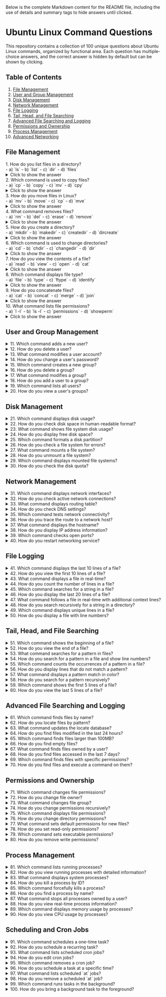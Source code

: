 Below is the complete Markdown content for the README file, including the use of details and summary tags to hide answers until clicked. 

# Ubuntu Linux Command Questions

This repository contains a collection of 100 unique questions about Ubuntu Linux commands, organized by functional area. Each question has multiple-choice answers, and the correct answer is hidden by default but can be shown by clicking.

## Table of Contents
1. [File Management](#file-management)
2. [User and Group Management](#user-and-group-management)
3. [Disk Management](#disk-management)
4. [Network Management](#network-management)
5. [File Logging](#file-logging)
6. [Tail, Head, and File Searching](#tail-head-and-file-searching)
7. [Advanced File Searching and Logging](#advanced-file-searching-and-logging)
8. [Permissions and Ownership](#permissions-and-ownership)
9. [Process Management](#process-management)
10. [Advanced Networking](#advanced-networking)

## File Management

<summary>1. How do you list files in a directory?</summary>
- a) `ls`  
- b) `list`  
- c) `dir`  
- d) `files` 

<details>
<summary>Click to show the answer</summary>
**Answer:** a) `ls`
</details>

<summary>2. Which command is used to copy files?</summary>
    - a) `cp`  
    - b) `copy`  
    - c) `mv`  
    - d) `cpy`  
<details>
<summary>Click to show the answer</summary>
**Answer:** a) `cp`
</details>

<summary>3. How do you move files in Linux?</summary>
    - a) `mv`  
    - b) `move`  
    - c) `cp`  
    - d) `mve`  
<details>
<summary>Click to show the answer</summary>
**Answer:** a) `mv`
</details>

<summary>4. What command removes files?</summary>
    - a) `rm`  
    - b) `del`  
    - c) `erase`  
    - d) `remove`  
<details>
<summary>Click to show the answer</summary>
**Answer:** a) `rm`
</details>

<summary>5. How do you create a directory?</summary>
    - a) `mkdir`  
    - b) `makedir`  
    - c) `createdir`  
    - d) `dircreate`  
<details>
<summary>Click to show the answer</summary>
**Answer:** a) `mkdir`
</details>

<summary>6. Which command is used to change directories?</summary>
    - a) `cd`  
    - b) `chdir`  
    - c) `changedir`  
    - d) `dir`  
<details>
<summary>Click to show the answer</summary>
**Answer:** a) `cd`
</details>

<summary>7. How do you view the contents of a file?</summary>
    - a) `read`  
    - b) `view`  
    - c) `open`  
    - d) `cat`  
<details>
<summary>Click to show the answer</summary>
**Answer:** d) `cat`
</details>

<summary>8. Which command displays file type?</summary>
    - a) `file`  
    - b) `type`  
    - c) `ftype`  
    - d) `identify`  
<details>
<summary>Click to show the answer</summary>
**Answer:** a) `file`
</details>

<summary>9. How do you concatenate files?</summary>
    - a) `cat`  
    - b) `concat`  
    - c) `merge`  
    - d) `join`  
<details>
<summary>Click to show the answer</summary>
**Answer:** a) `cat`
</details>

<summary>10. What command lists file permissions?</summary>
    - a) `l -l`  
    - b) `ls -l`  
    - c) `permissions`  
    - d) `showperm`  
<details>
<summary>Click to show the answer</summary>
**Answer:** b) `ls -l`
</details>

## User and Group Management

<details>
<summary>11. Which command adds a new user?</summary>
    - a) `useradd`  
    - b) `adduser`  
    - c) `newuser`  
    - d) `createuser`  
    - **Answer:** a) `useradd`
</details>

<details>
<summary>12. How do you delete a user?</summary>
    - a) `userdel`  
    - b) `deluser`  
    - c) `removeuser`  
    - d) `deleteuser`  
    - **Answer:** a) `userdel`
</details>

<details>
<summary>13. What command modifies a user account?</summary>
    - a) `usermod`  
    - b) `moduser`  
    - c) `edituser`  
    - d) `changeuser`  
    - **Answer:** a) `usermod`
</details>

<details>
<summary>14. How do you change a user's password?</summary>
    - a) `passwd`  
    - b) `password`  
    - c) `changepw`  
    - d) `setpw`  
    - **Answer:** a) `passwd`
</details>

<details>
<summary>15. Which command creates a new group?</summary>
    - a) `groupadd`  
    - b) `addgroup`  
    - c) `newgroup`  
    - d) `creategroup`  
    - **Answer:** a) `groupadd`
</details>

<details>
<summary>16. How do you delete a group?</summary>
    - a) `groupdel`  
    - b) `delgroup`  
    - c) `removegroup`  
    - d) `deletegroup`  
    - **Answer:** a) `groupdel`
</details>

<details>
<summary>17. What command modifies a group?</summary>
    - a) `groupmod`  
    - b) `modgroup`  
    - c) `editgroup`  
    - d) `changegroup`  
    - **Answer:** a) `groupmod`
</details>

<details>
<summary>18. How do you add a user to a group?</summary>
    - a) `usermod -aG`  
    - b) `groupadduser`  
    - c) `addusertogroup`  
    - d) `addgroupuser`  
    - **Answer:** a) `usermod -aG`
</details>

<details>
<summary>19. Which command lists all users?</summary>
    - a) `cat /etc/passwd`  
    - b) `listusers`  
    - c) `showusers`  
    - d) `users`  
    - **Answer:** a) `cat /etc/passwd`
</details>

<details>
<summary>20. How do you view a user's groups?</summary>
    - a) `groups`  
    - b) `listgroups`  
    - c) `usergroups`  
    - d) `showgroups`  
    - **Answer:** a) `groups`
</details>

## Disk Management

<details>
<summary>21. Which command displays disk usage?</summary>
    - a) `df`  
    - b) `diskusage`  
    - c) `du`  
    - d) `diskspace`  
    - **Answer:** a) `df`
</details>

<details>
<summary>22. How do you check disk space in human-readable format?</summary>
    - a) `df -h`  
    - b) `du -h`  
    - c) `diskusage -h`  
    - d) `df --readable`  
    - **Answer:** a) `df -h`
</details>

<details>
<summary>23. What command shows file system disk usage?</summary>
    - a) `df`  
    - b) `du`  
    - c) `diskusage`  
    - d) `diskspace`  
    - **Answer:** b) `du`
</details>

<details>
<summary>24. How do you display free disk space?</summary>
    - a) `df -h`  
    - b) `free -h`  
    - c) `freespace`  
    - d) `diskfree`  
    - **Answer:** a) `df -h`
</details>

<details>
<summary>25. Which command formats a disk partition?</summary>
    - a) `mkfs`  
    - b) `format`  
    - c) `diskformat`  
    - d) `partformat`  
    - **Answer:** a) `mkfs`
</details>

<details>
<summary>26. How do you check a file system for errors?</summary>
    - a) `fsck`  
    - b) `checkfs`  
    - c) `diskcheck`  
    - d) `chkfs`  
    - **Answer:** a) `fsck`
</details>

<details>
<summary>27. What command mounts a file system?</summary>
    - a) `mount`  
    - b) `mnt`  
    - c) `attach`  
    - d) `connect`  
    - **Answer:** a) `mount`
</details>

<details>
<summary>28. How do you unmount a file system?</summary>
    - a) `

umount`  
    - b) `unmount`  
    - c) `detach`  
    - d) `disconnect`  
    - **Answer:** a) `umount`
</details>

<details>
<summary>29. Which command displays mounted file systems?</summary>
    - a) `mount`  
    - b) `df`  
    - c) `diskmount`  
    - d) `showmount`  
    - **Answer:** a) `mount`
</details>

<details>
<summary>30. How do you check the disk quota?</summary>
    - a) `quota`  
    - b) `checkquota`  
    - c) `diskquota`  
    - d) `showquota`  
    - **Answer:** a) `quota`
</details>

## Network Management

<details>
<summary>31. Which command displays network interfaces?</summary>
    - a) `ifconfig`  
    - b) `netstat`  
    - c) `ipconfig`  
    - d) `showint`  
    - **Answer:** a) `ifconfig`
</details>

<details>
<summary>32. How do you check active network connections?</summary>
    - a) `netstat`  
    - b) `ifconfig`  
    - c) `ipconfig`  
    - d) `showconn`  
    - **Answer:** a) `netstat`
</details>

<details>
<summary>33. What command displays routing table?</summary>
    - a) `route`  
    - b) `netstat`  
    - c) `ifconfig`  
    - d) `ipconfig`  
    - **Answer:** a) `route`
</details>

<details>
<summary>34. How do you check DNS settings?</summary>
    - a) `cat /etc/resolv.conf`  
    - b) `showdns`  
    - c) `dnsconf`  
    - d) `ifconfig`  
    - **Answer:** a) `cat /etc/resolv.conf`
</details>

<details>
<summary>35. Which command tests network connectivity?</summary>
    - a) `ping`  
    - b) `testnet`  
    - c) `nettest`  
    - d) `checknet`  
    - **Answer:** a) `ping`
</details>

<details>
<summary>36. How do you trace the route to a network host?</summary>
    - a) `traceroute`  
    - b) `trace`  
    - c) `nettrace`  
    - d) `route`  
    - **Answer:** a) `traceroute`
</details>

<details>
<summary>37. What command displays the hostname?</summary>
    - a) `hostname`  
    - b) `host`  
    - c) `showhost`  
    - d) `name`  
    - **Answer:** a) `hostname`
</details>

<details>
<summary>38. How do you display IP address information?</summary>
    - a) `ifconfig`  
    - b) `ipconfig`  
    - c) `showip`  
    - d) `ipaddr`  
    - **Answer:** a) `ifconfig`
</details>

<details>
<summary>39. Which command checks open ports?</summary>
    - a) `netstat -tuln`  
    - b) `ifconfig -tuln`  
    - c) `showports`  
    - d) `checkports`  
    - **Answer:** a) `netstat -tuln`
</details>

<details>
<summary>40. How do you restart networking service?</summary>
    - a) `sudo service networking restart`  
    - b) `sudo restart network`  
    - c) `sudo systemctl restart network`  
    - d) `sudo service network restart`  
    - **Answer:** a) `sudo service networking restart`
</details>

## File Logging

<details>
<summary>41. Which command displays the last 10 lines of a file?</summary>
    - a) `tail`  
    - b) `head`  
    - c) `end`  
    - d) `last`  
    - **Answer:** a) `tail`
</details>

<details>
<summary>42. How do you view the first 10 lines of a file?</summary>
    - a) `head`  
    - b) `top`  
    - c) `first`  
    - d) `start`  
    - **Answer:** a) `head`
</details>

<details>
<summary>43. What command displays a file in real-time?</summary>
    - a) `tail -f`  
    - b) `head -f`  
    - c) `cat -f`  
    - d) `watch`  
    - **Answer:** a) `tail -f`
</details>

<details>
<summary>44. How do you count the number of lines in a file?</summary>
    - a) `wc -l`  
    - b) `count -l`  
    - c) `lines`  
    - d) `lc`  
    - **Answer:** a) `wc -l`
</details>

<details>
<summary>45. Which command searches for a string in a file?</summary>
    - a) `grep`  
    - b) `search`  
    - c) `find`  
    - d) `look`  
    - **Answer:** a) `grep`
</details>

<details>
<summary>46. How do you display the last 20 lines of a file?</summary>
    - a) `tail -n 20`  
    - b) `head -n 20`  
    - c) `end -n 20`  
    - d) `last -n 20`  
    - **Answer:** a) `tail -n 20`
</details>

<details>
<summary>47. What command follows a file in real-time with additional context lines?</summary>
    - a) `tail -f -n`  
    - b) `head -f -n`  
    - c) `cat -f -n`  
    - d) `watch -n`  
    - **Answer:** a) `tail -f -n`
</details>

<details>
<summary>48. How do you search recursively for a string in a directory?</summary>
    - a) `grep -r`  
    - b) `search -r`  
    - c) `find -r`  
    - d) `look -r`  
    - **Answer:** a) `grep -r`
</details>

<details>
<summary>49. Which command displays unique lines in a file?</summary>
    - a) `uniq`  
    - b) `unique`  
    - c) `distinct`  
    - d) `filter`  
    - **Answer:** a) `uniq`
</details>

<details>
<summary>50. How do you display a file with line numbers?</summary>
    - a) `cat -n`  
    - b) `show -n`  
    - c) `display -n`  
    - d) `view -n`  
    - **Answer:** a) `cat -n`
</details>

## Tail, Head, and File Searching

<details>
<summary>51. Which command shows the beginning of a file?</summary>
    - a) `head`  
    - b) `tail`  
    - c) `start`  
    - d) `begin`  
    - **Answer:** a) `head`
</details>

<details>
<summary>52. How do you view the end of a file?</summary>
    - a) `tail`  
    - b) `head`  
    - c) `end`  
    - d) `finish`  
    - **Answer:** a) `tail`
</details>

<details>
<summary>53. What command searches for a pattern in files?</summary>
    - a) `grep`  
    - b) `search`  
    - c) `find`  
    - d) `look`  
    - **Answer:** a) `grep`
</details>

<details>
<summary>54. How do you search for a pattern in a file and show line numbers?</summary>
    - a) `grep -n`  
    - b) `search -n`  
    - c) `find -n`  
    - d) `look -n`  
    - **Answer:** a) `grep -n`
</details>

<details>
<summary>55. Which command counts the occurrences of a pattern in a file?</summary>
    - a) `grep -c`  
    - b) `search -c`  
    - c) `find -c`  
    - d) `look -c`  
    - **Answer:** a) `grep -c`
</details>

<details>
<summary>56. How do you display lines that do not match a pattern?</summary>
    - a) `grep -v`  
    - b) `search -v`  
    - c) `find -v`  
    - d) `look -v`  
    - **Answer:** a) `grep -v`
</details>

<details>


<summary>57. What command displays a pattern match in color?</summary>
    - a) `grep --color`  
    - b) `search --color`  
    - c) `find --color`  
    - d) `look --color`  
    - **Answer:** a) `grep --color`
</details>

<details>
<summary>58. How do you search for a pattern recursively?</summary>
    - a) `grep -r`  
    - b) `search -r`  
    - c) `find -r`  
    - d) `look -r`  
    - **Answer:** a) `grep -r`
</details>

<details>
<summary>59. Which command shows the first 5 lines of a file?</summary>
    - a) `head -n 5`  
    - b) `tail -n 5`  
    - c) `start -n 5`  
    - d) `begin -n 5`  
    - **Answer:** a) `head -n 5`
</details>

<details>
<summary>60. How do you view the last 5 lines of a file?</summary>
    - a) `tail -n 5`  
    - b) `head -n 5`  
    - c) `end -n 5`  
    - d) `finish -n 5`  
    - **Answer:** a) `tail -n 5`
</details>

## Advanced File Searching and Logging

<details>
<summary>61. Which command finds files by name?</summary>
    - a) `find -name`  
    - b) `locate -name`  
    - c) `search -name`  
    - d) `grep -name`  
    - **Answer:** a) `find -name`
</details>

<details>
<summary>62. How do you locate files by pattern?</summary>
    - a) `locate`  
    - b) `find`  
    - c) `search`  
    - d) `grep`  
    - **Answer:** a) `locate`
</details>

<details>
<summary>63. What command updates the locate database?</summary>
    - a) `updatedb`  
    - b) `locate -u`  
    - c) `updatedb locate`  
    - d) `find -u`  
    - **Answer:** a) `updatedb`
</details>

<details>
<summary>64. How do you find files modified in the last 24 hours?</summary>
    - a) `find -mtime -1`  
    - b) `locate -mtime -1`  
    - c) `search -mtime -1`  
    - d) `grep -mtime -1`  
    - **Answer:** a) `find -mtime -1`
</details>

<details>
<summary>65. Which command finds files larger than 100MB?</summary>
    - a) `find -size +100M`  
    - b) `locate -size +100M`  
    - c) `search -size +100M`  
    - d) `grep -size +100M`  
    - **Answer:** a) `find -size +100M`
</details>

<details>
<summary>66. How do you find empty files?</summary>
    - a) `find -empty`  
    - b) `locate -empty`  
    - c) `search -empty`  
    - d) `grep -empty`  
    - **Answer:** a) `find -empty`
</details>

<details>
<summary>67. What command finds files owned by a user?</summary>
    - a) `find -user`  
    - b) `locate -user`  
    - c) `search -user`  
    - d) `grep -user`  
    - **Answer:** a) `find -user`
</details>

<details>
<summary>68. How do you find files accessed in the last 7 days?</summary>
    - a) `find -atime -7`  
    - b) `locate -atime -7`  
    - c) `search -atime -7`  
    - d) `grep -atime -7`  
    - **Answer:** a) `find -atime -7`
</details>

<details>
<summary>69. Which command finds files with specific permissions?</summary>
    - a) `find -perm`  
    - b) `locate -perm`  
    - c) `search -perm`  
    - d) `grep -perm`  
    - **Answer:** a) `find -perm`
</details>

<details>
<summary>70. How do you find files and execute a command on them?</summary>
    - a) `find -exec`  
    - b) `locate -exec`  
    - c) `search -exec`  
    - d) `grep -exec`  
    - **Answer:** a) `find -exec`
</details>

## Permissions and Ownership

<details>
<summary>71. Which command changes file permissions?</summary>
    - a) `chmod`  
    - b) `chperm`  
    - c) `chmode`  
    - d) `permchange`  
    - **Answer:** a) `chmod`
</details>

<details>
<summary>72. How do you change file owner?</summary>
    - a) `chown`  
    - b) `owner`  
    - c) `setowner`  
    - d) `changeowner`  
    - **Answer:** a) `chown`
</details>

<details>
<summary>73. What command changes file group?</summary>
    - a) `chgrp`  
    - b) `group`  
    - c) `setgroup`  
    - d) `changegroup`  
    - **Answer:** a) `chgrp`
</details>

<details>
<summary>74. How do you change permissions recursively?</summary>
    - a) `chmod -R`  
    - b) `chperm -R`  
    - c) `chmode -R`  
    - d) `permchange -R`  
    - **Answer:** a) `chmod -R`
</details>

<details>
<summary>75. Which command displays file permissions?</summary>
    - a) `ls -l`  
    - b) `showperm`  
    - c) `perm`  
    - d) `permissions`  
    - **Answer:** a) `ls -l`
</details>

<details>
<summary>76. How do you change directory permissions?</summary>
    - a) `chmod`  
    - b) `chdirperm`  
    - c) `dirmode`  
    - d) `dirperm`  
    - **Answer:** a) `chmod`
</details>

<details>
<summary>77. What command sets default permissions for new files?</summary>
    - a) `umask`  
    - b) `setmask`  
    - c) `permdefault`  
    - d) `defaultperm`  
    - **Answer:** a) `umask`
</details>

<details>
<summary>78. How do you set read-only permissions?</summary>
    - a) `chmod 444`  
    - b) `chown 444`  
    - c) `chgrp 444`  
    - d) `setperm 444`  
    - **Answer:** a) `chmod 444`
</details>

<details>
<summary>79. Which command sets executable permissions?</summary>
    - a) `chmod +x`  
    - b) `chown +x`  
    - c) `chgrp +x`  
    - d) `setperm +x`  
    - **Answer:** a) `chmod +x`
</details>

<details>
<summary>80. How do you remove write permissions?</summary>
    - a) `chmod -w`  
    - b) `chown -w`  
    - c) `chgrp -w`  
    - d) `setperm -w`  
    - **Answer:** a) `chmod -w`
</details>

## Process Management

<details>
<summary>81. Which command lists running processes?</summary>
    - a) `ps`  
    - b) `process`  
    - c) `proc`  
    - d) `showproc`  
    - **Answer:** a) `ps`
</details>

<details>
<summary>82. How do you view running processes with detailed information?</summary>
    - a) `ps aux`  
    - b) `ps all`  
    - c) `ps -d`  
    - d) `showproc`  
    - **Answer:** a) `ps aux`
</details>

<details>
<summary>83. What command displays system processes?</summary>
    - a) `top`  
    - b) `htop`  
    - c) `sysproc`  
    - d) `showproc`  
    - **Answer:** a) `top`
</details>

<details>
<summary>84. How do you kill a process by ID?</summary>
    - a) `kill`  
    - b) `terminate`  


    - c) `stop`  
    - d) `end`  
    - **Answer:** a) `kill`
</details>

<details>
<summary>85. Which command forcefully kills a process?</summary>
    - a) `kill -9`  
    - b) `terminate -f`  
    - c) `stop -f`  
    - d) `end -f`  
    - **Answer:** a) `kill -9`
</details>

<details>
<summary>86. How do you find a process by name?</summary>
    - a) `pgrep`  
    - b) `psfind`  
    - c) `procsearch`  
    - d) `findproc`  
    - **Answer:** a) `pgrep`
</details>

<details>
<summary>87. What command stops all processes owned by a user?</summary>
    - a) `pkill -u`  
    - b) `killall -u`  
    - c) `stopall -u`  
    - d) `endall -u`  
    - **Answer:** a) `pkill -u`
</details>

<details>
<summary>88. How do you view real-time process information?</summary>
    - a) `top`  
    - b) `htop`  
    - c) `ps -r`  
    - d) `realtime`  
    - **Answer:** a) `top`
</details>

<details>
<summary>89. Which command displays memory usage by processes?</summary>
    - a) `top`  
    - b) `htop`  
    - c) `ps -mem`  
    - d) `showmem`  
    - **Answer:** a) `top`
</details>

<details>
<summary>90. How do you view CPU usage by processes?</summary>
    - a) `top`  
    - b) `htop`  
    - c) `ps -cpu`  
    - d) `showcpu`  
    - **Answer:** a) `top`
</details>

## Scheduling and Cron Jobs

<details>
<summary>91. Which command schedules a one-time task?</summary>
    - a) `at`  
    - b) `cron`  
    - c) `task`  
    - d) `schedule`  
    - **Answer:** a) `at`
</details>

<details>
<summary>92. How do you schedule a recurring task?</summary>
    - a) `cron`  
    - b) `at`  
    - c) `task`  
    - d) `repeat`  
    - **Answer:** a) `cron`
</details>

<details>
<summary>93. What command lists scheduled cron jobs?</summary>
    - a) `crontab -l`  
    - b) `cron list`  
    - c) `showcron`  
    - d) `listcron`  
    - **Answer:** a) `crontab -l`
</details>

<details>
<summary>94. How do you edit cron jobs?</summary>
    - a) `crontab -e`  
    - b) `cron edit`  
    - c) `editcron`  
    - d) `setcron`  
    - **Answer:** a) `crontab -e`
</details>

<details>
<summary>95. Which command removes a cron job?</summary>
    - a) `crontab -r`  
    - b) `cron delete`  
    - c) `removecron`  
    - d) `delcron`  
    - **Answer:** a) `crontab -r`
</details>

<details>
<summary>96. How do you schedule a task at a specific time?</summary>
    - a) `at`  
    - b) `cron`  
    - c) `task`  
    - d) `schedule`  
    - **Answer:** a) `at`
</details>

<details>
<summary>97. What command lists scheduled `at` jobs?</summary>
    - a) `atq`  
    - b) `at -l`  
    - c) `listat`  
    - d) `showat`  
    - **Answer:** a) `atq`
</details>

<details>
<summary>98. How do you remove a scheduled `at` job?</summary>
    - a) `atrm`  
    - b) `at -r`  
    - c) `delat`  
    - d) `removeat`  
    - **Answer:** a) `atrm`
</details>

<details>
<summary>99. Which command runs tasks in the background?</summary>
    - a) `bg`  
    - b) `runbg`  
    - c) `background`  
    - d) `bgrun`  
    - **Answer:** a) `bg`
</details>

<details>
<summary>100. How do you bring a background task to the foreground?</summary>
    - a) `fg`  
    - b) `runfg`  
    - c) `foreground`  
    - d) `fgrun`  
    - **Answer:** a) `fg`
</details>
